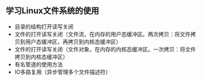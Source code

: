 ## 学习Linux文件系统的使用

- 目录的结构打开读写关闭
- 文件的打开读写关闭（文件流，在内存的用户态缓冲区。两次拷贝：将文件拷贝到用户态缓冲区，再拷贝到内核态缓冲区）
- 文件的打开读写关闭（文件对象，在内存的内核态缓冲区。一次拷贝：将文件拷贝到内核态缓冲区）
- 有名管道的使用方法
- IO多路复用（异步管理多个文件描述符）


